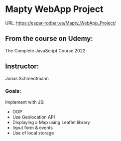 # Mapty WebApp Project

URL: https://espar-rodbar.es/Mapty_WebApp_Project/

## From the course on Udemy:

The Complete JavaScript Course 2022

## Instructor:

Jonas Schmedtmann

### Goals:

Implement with JS:

- OOP
- Use Geolocation API
- Displaying a Map using Leaflet library
- Input form & events
- Use of local storage
